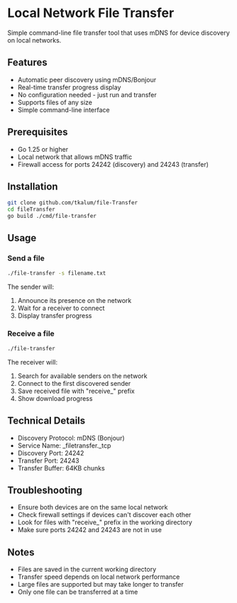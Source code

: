 # Local Network File Transfer

Simple command-line file transfer tool that uses mDNS for device discovery on local networks.

## Features
- Automatic peer discovery using mDNS/Bonjour
- Real-time transfer progress display
- No configuration needed - just run and transfer
- Supports files of any size
- Simple command-line interface

## Prerequisites
- Go 1.25 or higher
- Local network that allows mDNS traffic
- Firewall access for ports 24242 (discovery) and 24243 (transfer)

## Installation
```bash
git clone github.com/tkalum/file-Transfer
cd fileTransfer
go build ./cmd/file-transfer
```

## Usage

### Send a file
```bash
./file-transfer -s filename.txt
```
The sender will:
1. Announce its presence on the network
2. Wait for a receiver to connect
3. Display transfer progress

### Receive a file
```bash
./file-transfer
```
The receiver will:
1. Search for available senders on the network
2. Connect to the first discovered sender
3. Save received file with "receive_" prefix
4. Show download progress

## Technical Details
- Discovery Protocol: mDNS (Bonjour)
- Service Name: _filetransfer._tcp
- Discovery Port: 24242
- Transfer Port: 24243
- Transfer Buffer: 64KB chunks

## Troubleshooting
- Ensure both devices are on the same local network
- Check firewall settings if devices can't discover each other
- Look for files with "receive_" prefix in the working directory
- Make sure ports 24242 and 24243 are not in use

## Notes
- Files are saved in the current working directory
- Transfer speed depends on local network performance
- Large files are supported but may take longer to transfer
- Only one file can be transferred at a time
